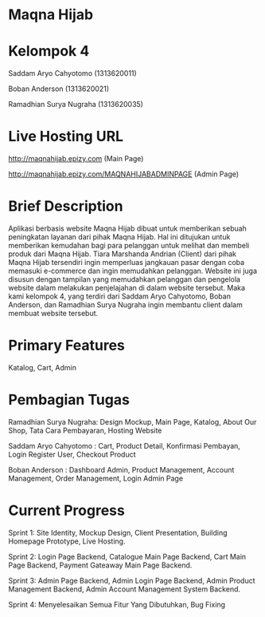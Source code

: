 # Maqna Hijab

# Kelompok 4
Saddam Aryo Cahyotomo (1313620011)

Boban Anderson (1313620021)

Ramadhian Surya Nugraha (1313620035)

# Live Hosting URL
http://maqnahijab.epizy.com (Main Page)

http://maqnahijab.epizy.com/MAQNAHIJABADMINPAGE (Admin Page)

# Brief Description
Aplikasi berbasis website Maqna Hijab dibuat untuk memberikan sebuah peningkatan layanan dari pihak Maqna Hijab. Hal ini ditujukan untuk memberikan kemudahan bagi para pelanggan untuk melihat dan membeli produk dari Maqna Hijab. Tiara Marshanda Andrian (Client) dari pihak Maqna Hijab tersendiri ingin memperluas jangkauan pasar dengan coba memasuki e-commerce dan ingin memudahkan pelanggan. Website ini juga disusun dengan tampilan yang memudahkan pelanggan dan pengelola website dalam melakukan penjelajahan di dalam website tersebut. Maka kami kelompok 4, yang terdiri dari Saddam Aryo Cahyotomo, Boban Anderson, dan Ramadhian Surya Nugraha ingin membantu client dalam membuat website tersebut.

# Primary Features
Katalog, Cart, Admin

# Pembagian Tugas
Ramadhian Surya Nugraha: Design Mockup, Main Page, Katalog, About Our Shop, Tata Cara Pembayaran, Hosting Website 

Saddam Aryo Cahyotomo  : Cart, Product Detail, Konfirmasi Pembayan, Login Register User, Checkout Product

Boban Anderson         : Dashboard Admin, Product Management, Account Management, Order Management, Login Admin Page

# Current Progress
Sprint 1:
Site Identity, Mockup Design, Client Presentation, Building Homepage Prototype, Live Hosting.

Sprint 2: Login Page Backend, Catalogue Main Page Backend, Cart Main Page Backend, Payment Gateaway Main Page Backend.

Sprint 3: Admin Page Backend, Admin Login Page Backend, Admin Product Management Backend, Admin Account Management System Backend.

Sprint 4: Menyelesaikan Semua Fitur Yang Dibutuhkan, Bug Fixing
